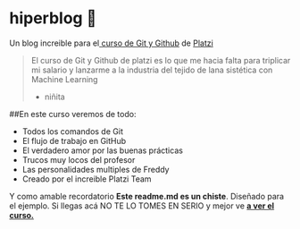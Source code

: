 # hiperblog 💚
 Un blog increible para el[ curso de Git y Github](http://platzi.com/cursos/git-github/ "[ curso de Git y Github]") de [Platzi](http://platzi.com/"platzi" "Platzi")
>El curso de Git y Github de platzi es lo que me hacia falta para triplicar mi salario y lanzarme a la industria del tejido de lana sistética con Machine Learning
> - niñita

##En este curso veremos de todo:
* Todos los comandos de Git
* El flujo de trabajo en GitHub
* El verdadero amor por las buenas prácticas
* Trucos muy locos del profesor
* Las personalidades multiples de Freddy
* Creado por el increible Platzi Team

Y como amable recordatorio **Este readme.md es un chiste**. Diseñado para el ejemplo. Si llegas acá NO TE LO TOMES EN SERIO y mejor ve [**a ver el curso.**](http://platzi.com/cursos/git-github/ "a ver el curso.")

